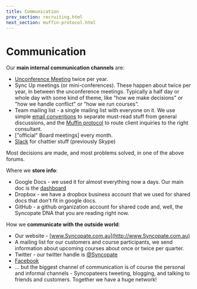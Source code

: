 ```yaml
---
title: Communication
prev_section: recruiting.html
next_section: muffin-protocol.html
---
```


Communication
=============

Our **main internal communication channels** are:

-   [Unconference Meeting](unconference.html) twice per year.
-   Sync Up meetings (or mini-conferences). These happen about twice per year, in between the unconference meetings. Typically a half day or whole day with some kind of theme, like "how we make decisions" or "how we handle conflict" or "how we run courses".
-   Team mailing list - a single mailing list with everyone on it. We use simple [email conventions](email-conventions.html) to separate must-read stuff from general discussions, and the [Muffin protocol](muffin-protocol.html) to route client inquiries to the right consultant.
-   ["official" Board meetings] every month.
-   [Slack](http://www.slack.com) for chattier stuff (previously Skype)

Most decisions are made, and most problems solved, in one of the above forums.

Where we **store info**:

-   Google Docs - we used it for almost everything now a days. Our main doc is the [dashboard](dashboard.html)
-   Dropbox - we have a dropbox business account that we used for shared docs that don't fit in google docs.
-   GitHub - a github organization account for shared code and, well, the Syncopate DNA that you are reading right now.

How we **communicate with the outside world**:

-   Our website - [www.Syncopate.com.au](http://www.Syncopate.com.au)
-   A mailing list for our customers and course participants, we send information about upcoming courses about once or twice per quarter.
-   Twitter - our twitter handle is [@Syncopate](https://twitter.com/Syncopate/)
-   [Facebook](https://www.facebook.com/Syncopate.se)
-   ... but the biggest channel of communication is of course the personal and informal channels - Syncopateers tweeting, blogging, and talking to friends and customers. Together we have a huge network!

